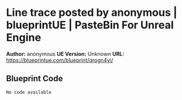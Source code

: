 # Line trace posted by anonymous | blueprintUE | PasteBin For Unreal Engine

**Author:** anonymous
**UE Version:** Unknown
**URL:** https://blueprintue.com/blueprint/qrogn4yi/

## Blueprint Code
```ue4
No code available
```
